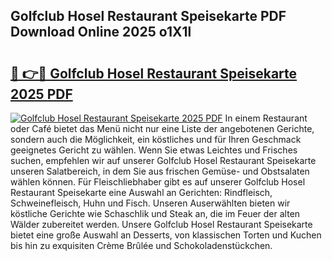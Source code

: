 ## Golfclub Hosel Restaurant Speisekarte PDF Download Online 2025 o1X1l

# <h2><a href="http://gcc58r.nevu.top/?p=Golfclub+Hosel+Restaurant+Speisekarte">🔗 👉🔴 Golfclub Hosel Restaurant Speisekarte 2025 PDF</a></h2>

[![Golfclub Hosel Restaurant Speisekarte 2025 PDF](https://i.imgur.com/dBaPXMq.png)](http://gcc58r.nevu.top/?p=Golfclub+Hosel+Restaurant+Speisekarte)
In einem Restaurant oder Café bietet das Menü nicht nur eine Liste der angebotenen Gerichte, sondern auch die Möglichkeit, ein köstliches und für Ihren Geschmack geeignetes Gericht zu wählen. Wenn Sie etwas Leichtes und Frisches suchen, empfehlen wir auf unserer Golfclub Hosel Restaurant Speisekarte unseren Salatbereich, in dem Sie aus frischen Gemüse- und Obstsalaten wählen können. Für Fleischliebhaber gibt es auf unserer Golfclub Hosel Restaurant Speisekarte eine Auswahl an Gerichten: Rindfleisch, Schweinefleisch, Huhn und Fisch. Unseren Auserwählten bieten wir köstliche Gerichte wie Schaschlik und Steak an, die im Feuer der alten Wälder zubereitet werden. Unsere Golfclub Hosel Restaurant Speisekarte bietet eine große Auswahl an Desserts, von klassischen Torten und Kuchen bis hin zu exquisiten Crème Brûlée und Schokoladenstückchen.
